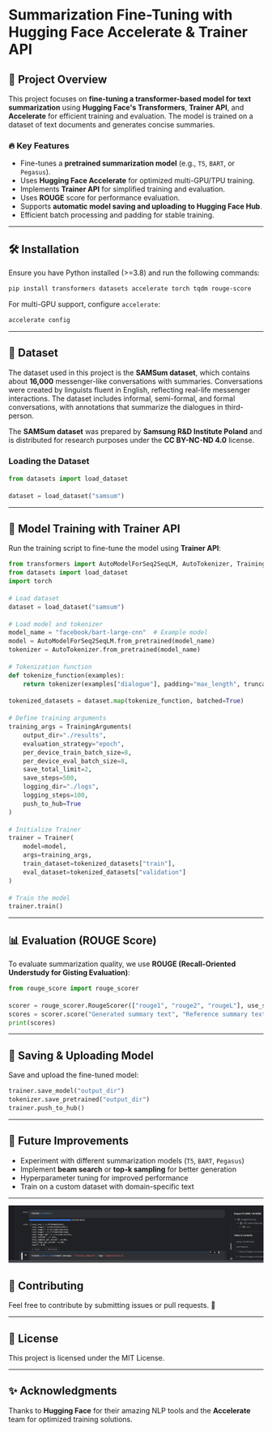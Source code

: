 # Summarization Fine-Tuning with Hugging Face Accelerate & Trainer API

## 📌 Project Overview
This project focuses on **fine-tuning a transformer-based model for text summarization** using **Hugging Face's Transformers**, **Trainer API**, and **Accelerate** for efficient training and evaluation. The model is trained on a dataset of text documents and generates concise summaries. 

### 🔥 Key Features
- Fine-tunes a **pretrained summarization model** (e.g., `T5`, `BART`, or `Pegasus`).
- Uses **Hugging Face Accelerate** for optimized multi-GPU/TPU training.
- Implements **Trainer API** for simplified training and evaluation.
- Uses **ROUGE** score for performance evaluation.
- Supports **automatic model saving and uploading to Hugging Face Hub**.
- Efficient batch processing and padding for stable training.

---

## 🛠️ Installation
Ensure you have Python installed (>=3.8) and run the following commands:
```bash
pip install transformers datasets accelerate torch tqdm rouge-score
```

For multi-GPU support, configure `accelerate`:
```bash
accelerate config
```

---

## 📂 Dataset
The dataset used in this project is the **SAMSum dataset**, which contains about **16,000** messenger-like conversations with summaries. Conversations were created by linguists fluent in English, reflecting real-life messenger interactions. The dataset includes informal, semi-formal, and formal conversations, with annotations that summarize the dialogues in third-person. 

The **SAMSum dataset** was prepared by **Samsung R&D Institute Poland** and is distributed for research purposes under the **CC BY-NC-ND 4.0** license.

### Loading the Dataset
```python
from datasets import load_dataset

dataset = load_dataset("samsum")
```

---

## 🚀 Model Training with Trainer API
Run the training script to fine-tune the model using **Trainer API**:
```python
from transformers import AutoModelForSeq2SeqLM, AutoTokenizer, TrainingArguments, Trainer
from datasets import load_dataset
import torch

# Load dataset
dataset = load_dataset("samsum")

# Load model and tokenizer
model_name = "facebook/bart-large-cnn"  # Example model
model = AutoModelForSeq2SeqLM.from_pretrained(model_name)
tokenizer = AutoTokenizer.from_pretrained(model_name)

# Tokenization function
def tokenize_function(examples):
    return tokenizer(examples["dialogue"], padding="max_length", truncation=True, max_length=512)

tokenized_datasets = dataset.map(tokenize_function, batched=True)

# Define training arguments
training_args = TrainingArguments(
    output_dir="./results",
    evaluation_strategy="epoch",
    per_device_train_batch_size=8,
    per_device_eval_batch_size=8,
    save_total_limit=2,
    save_steps=500,
    logging_dir="./logs",
    logging_steps=100,
    push_to_hub=True
)

# Initialize Trainer
trainer = Trainer(
    model=model,
    args=training_args,
    train_dataset=tokenized_datasets["train"],
    eval_dataset=tokenized_datasets["validation"]
)

# Train the model
trainer.train()
```

---

## 📊 Evaluation (ROUGE Score)
To evaluate summarization quality, we use **ROUGE (Recall-Oriented Understudy for Gisting Evaluation)**:
```python
from rouge_score import rouge_scorer

scorer = rouge_scorer.RougeScorer(["rouge1", "rouge2", "rougeL"], use_stemmer=True)
scores = scorer.score("Generated summary text", "Reference summary text")
print(scores)
```

---

## 💾 Saving & Uploading Model
Save and upload the fine-tuned model:
```python
trainer.save_model("output_dir")
tokenizer.save_pretrained("output_dir")
trainer.push_to_hub()
```

---

## 📌 Future Improvements
- Experiment with different summarization models (`T5`, `BART`, `Pegasus`)
- Implement **beam search** or **top-k sampling** for better generation
- Hyperparameter tuning for improved performance
- Train on a custom dataset with domain-specific text

---
![Evaluation Finally](https://github.com/AhemdMahmoud/FineSumm/blob/main/evaaluation%20%D8%A7%D8%AE%D9%8A%D8%B1%D8%A7.png)


## 🤝 Contributing
Feel free to contribute by submitting issues or pull requests. 🚀

---

## 📜 License
This project is licensed under the MIT License.

---

## ✨ Acknowledgments
Thanks to **Hugging Face** for their amazing NLP tools and the **Accelerate** team for optimized training solutions.

